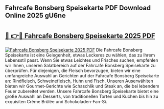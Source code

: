 ## Fahrcafe Bonsberg Speisekarte PDF Download Online 2025 gU6ne

# <h2><a href="http://gcebih.nevu.top/?p=Fahrcafe+Bonsberg+Speisekarte">🔗 👉🔴 Fahrcafe Bonsberg Speisekarte 2025 PDF</a></h2>

[![Fahrcafe Bonsberg Speisekarte 2025 PDF](https://i.imgur.com/dBaPXMq.png)](http://gcebih.nevu.top/?p=Fahrcafe+Bonsberg+Speisekarte)
Die Fahrcafe Bonsberg Speisekarte ist eine Gelegenheit, etwas Leckeres zu wählen, das zu Ihrem Lebensstil passt. Wenn Sie etwas Leichtes und Frisches suchen, empfehlen wir Ihnen, unseren Salatbereich auf der Fahrcafe Bonsberg Speisekarte zu überprüfen. Für diejenigen, die Fleisch bevorzugen, bieten wir eine umfangreiche Auswahl an Gerichten auf der Fahrcafe Bonsberg Speisekarte an: Rindfleisch, Schweinefleisch, Huhn und Fisch. Unseren Auserwählten bieten wir Gourmet-Gerichte wie Schaschlik und Steak an, die bei lebendem Feuer zubereitet werden. Unsere Fahrcafe Bonsberg Speisekarte bietet eine große Auswahl an Desserts, von traditionellen Torten und Kuchen bis hin zu exquisiten Crème Brûlée und Schokoladen-Fan-Si.
